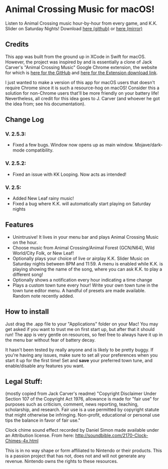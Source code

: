# Animal Crossing Music for macOS!
Listen to Animal Crossing music hour-by-hour from every game, and K.K. Slider on Saturday Nights!
Download [here (github)](https://github.com/epdavid/ac-music/releases) or [here (mirror)](https://nofile.io/f/BAJ6KBKE51z/AC+Music+2.5.dmg)

## Credits
This app was built from the ground up in XCode in Swift for macOS. However, the project was inspired by and is essentially a clone of Jack Carver's "Animal Crossing Music" Google Chrome extension, the website for which is [here for the GitHub](https://github.com/JdotCarver/Animal-Crossing-Music-Extension#) and [here for the Extension download link](https://chrome.google.com/webstore/detail/animal-crossing-music/fcedlaimpcfgpnfdgjbmmfibkklpioop?hl=en).

I just wanted to make a version of this app for macOS users that doesn't require Chrome since it is such a resource-hog on macOS! Consider this a solution for non-Chrome users that'll be more friendly on your battery life! Nevertheless, all credit for this idea goes to J. Carver (and whoever he got the idea from; see his documentation).

## Change Log
### V. 2.5.3:
* Fixed a few bugs. Window now opens up as main window. Mojave/dark-mode compatibility.
### V. 2.5.2:
* Fixed an issue with KK Looping. Now acts as intended!
### V. 2.5:
* Added New Leaf rainy music!
* Fixed a bug where K.K. will automatically start playing on Saturday nights

## Features
* Unintrusive! It lives in your menu bar and plays Animal Crossing Music on the hour.
* Choose music from Animal Crossing/Animal Forest (GCN/N64), Wild World/City Folk, or New Leaf! 
* Optionally plays your choice of live or airplay K.K. Slider Music on Saturday nights between 8PM and 11:59. A menu is enabled while K.K. is playing showing the name of the song, where you can ask K.K. to play a different song!
* Optionally shows a notification every hour indicating a time change
* Plays a custom town tune every hour! Write your own town tune in the town tune editor menu. A handful of presets are made available. Random note recently added. 

## How to install
Just drag the .app file to your "Applications" folder on your Mac! You may get asked if you want to trust me on first start up, but after that it should run! The app is very gentle on resources, so feel free to always have it up in the menu bar without fear of battery decay.

It hasn't been tested by really anyone and is likely to be pretty buggy. If you're having any issues, make sure to set all your preferences when you start it up for the first time! Set and **save** your preferred town tune, and enable/disable any features you want. 

## Legal Stuff:
(mostly copied from Jack Carver's readme)
"Copyright Disclaimer Under Section 107 of the Copyright Act 1976, allowance is made for "fair use" for purposes such as criticism, comment, news reporting, teaching, scholarship, and research. Fair use is a use permitted by copyright statute that might otherwise be infringing. Non-profit, educational or personal use tips the balance in favor of fair use."

Clock chime sound effect recorded by Daniel Simon made available under an Attribution license. From here: http://soundbible.com/2170-Clock-Chimes-4x.html

This is in no way shape or form affiliated to Nintendo or their products. This is a passion project that has not, does not and will not generate any revenue. Nintendo owns the rights to these resources.
